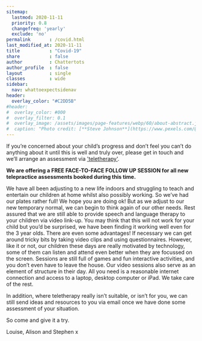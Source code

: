 ```yaml
---
sitemap:
  lastmod: 2020-11-11
  priority: 0.8
  changefreq: 'yearly'
  exclude: 'no'
permalink       : /covid.html
last_modified_at: 2020-11-11
title           : "Covid-19"
share           : false
author          : Chattertots
author_profile  : false
layout          : single
classes         : wide
sidebar:
  nav: whattoexpectsidenav
header:
  overlay_color: "#C2DD5B"
#header:
#  overlay_color: #000
#  overlay_filter: 0.1
#  overlay_image: /assets/images/page-features/webp/60/about-abstract.jpg
#  caption: "Photo credit: [**Steve Johnson**](https://www.pexels.com/@steve)"
---
```


If you’re concerned about your child’s progress and don’t feel you can’t do anything about it until this is well and truly over, please get in touch and we’ll arrange an assessment via ['teletherapy'](/teletherapy.html).

**We are offering a FREE FACE-TO-FACE FOLLOW UP SESSION for all new telepractice assessments booked during this time.**

We have all been adjusting to a new life indoors and struggling to teach and entertain our children at home whilst also possibly working. So we’ve had our plates rather full! We hope you are doing ok! But as we adjust to our new temporary normal, we can begin to think again of our other needs. Rest assured that we are still able to provide speech and language therapy to your children via video link-up. You may think that this will not work for your child but you’d be surprised, we have been finding it working well even for the 3 year olds. There are even some advantages! If necessary we can get around tricky bits by taking video clips and using questionnaires. However, like it or not, our children these days are really motivated by technology, some of them can listen and attend even better when they are focussed on the screen. Sessions are still full of games and fun interactive activities, and you don’t even have to leave the house. Our video sessions also serve as an element of structure in their day. All you need is a reasonable internet connection and access to a laptop, desktop computer or iPad. We take care of the rest.

In addition, where teletherapy really isn’t suitable, or isn’t for you, we can still send ideas and resources to you via email once we have done some assessment of your situation. 

So come and give it a try.

Louise, Alison and Stephen x
